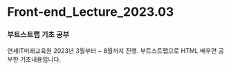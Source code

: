 # Front-end_Lecture_2023.03

### 부트스트랩 기초 공부

연세IT미래교육원 2023년 3월부터 ~ 8월까지 진행.
부트스트랩으로 HTML 배우면 공부한 기초내용입니다.
